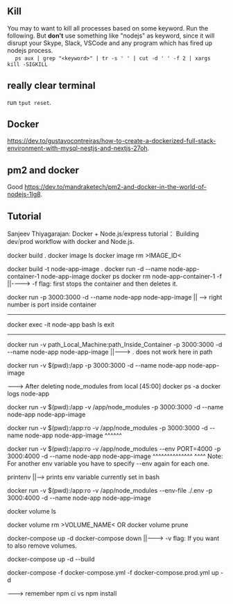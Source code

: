## Kill

You may to want to kill all processes based on some keyword. Run the following. But **don't** use something like "nodejs" as keyword, since it will disrupt your Skype, Slack, VSCode and any program which has fired up nodejs process.  
&emsp;  `ps aux | grep "<keyword>" | tr -s ' ' | cut -d ' ' -f 2 | xargs kill -SIGKILL`

## really clear terminal
run `tput reset`.

## Docker
https://dev.to/gustavocontreiras/how-to-create-a-dockerized-full-stack-environment-with-mysql-nestjs-and-nextjs-27oh.


## pm2 and docker
Good
https://dev.to/mandraketech/pm2-and-docker-in-the-world-of-nodejs-1lg8.


## Tutorial
Sanjeev Thiyagarajan: Docker + Node.js⧸express tutorial： Building dev⧸prod workflow with docker and Node.js.

docker build .
docker image ls
docker image rm >IMAGE_ID<

docker build -t node-app-image .
docker run -d --name node-app-container-1 node-app-image
docker ps
docker rm node-app-container-1 -f    ||----> -f flag: first stops the container and then deletes it.

docker run -p 3000:3000 -d --name node-app node-app-image     || --> right number is port inside container

*********************
docker exec -it node-app bash
ls
exit
*************************


docker run -v path_Local_Machine:path_Inside_Container -p 3000:3000 -d --name node-app node-app-image    ||---> . does not work here in path

docker run -v $(pwd):/app -p 3000:3000 -d --name node-app node-app-image


---> After deleting node_modules from local [45:00]
docker ps -a
docker logs node-app

docker run -v $(pwd):/app -v /app/node_modules -p 3000:3000 -d --name node-app node-app-image

                          
docker run -v $(pwd):/app:ro -v /app/node_modules -p 3000:3000 -d --name node-app node-app-image
                        ^^^^^^


docker run -v $(pwd):/app:ro -v /app/node_modules --env PORT=4000 -p 3000:4000 -d --name node-app node-app-image
                                                    ^^^^^^^^^^^^^^        ^^^^
Note: For another env variable you have to specify --env again for each one.

printenv     ||--> prints env variable currently set in bash


docker run -v $(pwd):/app:ro -v /app/node_modules --env-file ./.env -p 3000:4000 -d --name node-app node-app-image

docker volume ls

docker volume rm >VOLUME_NAME<
    OR
docker volume prune


docker-compose up -d
docker-compose down   ||---> -v flag: If you want to also remove volumes.

docker-compose up -d --build

docker-compose -f docker-compose.yml -f docker-compose.prod.yml up -d


---> remember npm ci vs npm install